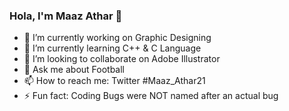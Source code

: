 ### Hola, I'm Maaz Athar 👋

- 🔭 I’m currently working on Graphic Designing
- 🌱 I’m currently learning C++ & C Language
- 👯 I’m looking to collaborate on Adobe Illustrator
- 💬 Ask me about Football
- 📫 How to reach me: Twitter #Maaz_Athar21
- ⚡ Fun fact: Coding Bugs were NOT named after an actual bug
